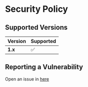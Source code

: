 # Security Policy

## Supported Versions

| Version | Supported |
| ------- | --------- |
| **1.x** | ✅        |

## Reporting a Vulnerability

Open an issue in [here](https://github.com/ProxityStudios/javascript-starter/issues)
